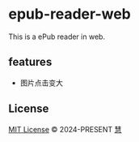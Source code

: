 # epub-reader-web

This is a ePub reader in web.

## features

- 图片点击变大

## License

[MIT License](https://github.com/hui890514/epub-reader-web/blob/main/LICENSE) © 2024-PRESENT [慧](https://github.com/hui890514)
